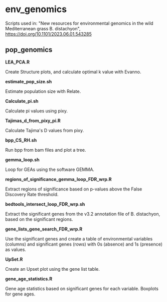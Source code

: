 # env_genomics
Scripts used in: "New resources for environmental genomics in the wild Mediterranean grass B. distachyon", https://doi.org/10.1101/2023.06.01.543285

## pop_genomics

**LEA_PCA.R**

Create Structure plots, and calculate optimal k value with Evanno.

**estimate_pop_size.sh**

Estimate population size with Relate.

**Calculate_pi.sh**

Calculate pi values using pixy.

**Tajimas_d_from_pixy_pi.R**

Calculate Tajima's D values from pixy.

**bpp_CS_RH.sh**

Run bpp from bam files and plot a tree.

**gemma_loop.sh**

Loop for GEAs using the software GEMMA.

**regions_of_significance_gemma_loop_FDR_wrp.R**

Extract regions of significance based on p-values above the False Discovery Rate threshold.

**bedtools_intersect_loop_FDR_wrp.sh**

Extract the significant genes from the v3.2 annotation file of B. distachyon, based on the significant regions.

**gene_lists_gene_search_FDR_wrp.R**

Use the significant genes and create a table of environmental variables (columns) and significant genes (rows) with 0s (absence) and 1s (presence) as values.

**UpSet.R**

Create an Upset plot using the gene list table.

**gene_age_statistics.R**

Gene age statistics based on significant genes for each variable. Boxplots for gene ages.
